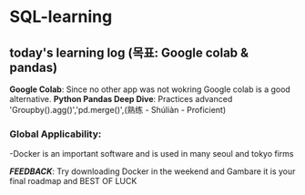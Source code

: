 # SQL-learning

## today's learning log (목표: Google colab & pandas)
**Google Colab**: Since no other app was not wokring Google colab is a good alternative.
**Python Pandas Deep Dive**: Practices advanced 'Groupby().agg()','pd.merge()',(熟练 - Shúliàn - Proficient)
###  Global Applicability:
-Docker is an important software and is used in many seoul and tokyo firms

***FEEDBACK***:
Try downloading Docker in the weekend and Gambare it is your final roadmap and BEST OF LUCK
